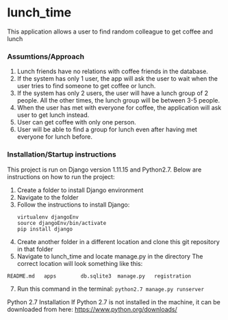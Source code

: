 # lunch_time
This application allows a user to find random colleague to get coffee and lunch

### Assumtions/Approach
1. Lunch friends have no relations with coffee friends in the database.
2. If the system has only 1 user, the app will ask the user to wait when the user tries to find someone to get coffee or lunch.
3. If the system has only 2 users, the user will have a lunch group of 2 people. All the other times, the lunch group will be between 3-5 people.
4. When the user has met with everyone for coffee, the application will ask user to get lunch instead.
5. User can get coffee with only one person.
6. User will be able to find a group for lunch even after having met everyone for lunch before.

### Installation/Startup instructions
This project is run on Django version 1.11.15 and Python2.7. Below are instructions on how to run the project:
1. Create a folder to install Django environment
2. Navigate to the folder
3. Follow the instructions to install Django:
    ```
    virtualenv djangoEnv
    source djangoEnv/bin/activate
    pip install django
    ```
4. Create another folder in a different location and clone this git repository in that folder
5. Navigate to lunch_time and locate manage.py in the directory
The correct location will look something like this:
```
README.md	apps		db.sqlite3	manage.py	registration
```
7. Run this command in the terminal: ```python2.7 manage.py runserver```


Python 2.7 Installation
If Python 2.7 is not installed in the machine, it can be downloaded from here: https://www.python.org/downloads/
